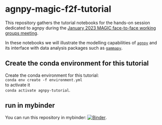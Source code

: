 # agnpy-magic-f2f-tutorial
This repository gathers the tutorial notebooks for the hands-on session dedicated to agnpy
during the [January 2023 MAGIC face-to-face working groups meeting](https://indico.mpp.mpg.de/event/9378/).


In these notebooks we will illustrate the modelling capabilities of [`agnpy`](https://agnpy.readthedocs.io/en/latest/) and its interface with data analysis packages such as [`gammapy`](https://gammapy.org/).

## Create the conda environment for this tutorial
Create the conda environment for this tutorial:    
`conda env create -f environment.yml`    
to activate it    
`conda activate agnpy-tutorial`.

## run in mybinder
You can run this repository in mybinder:
[![Binder](https://mybinder.org/badge_logo.svg)](https://mybinder.org/v2/gh/cosimoNigro/agnpy-magic-f2f-tutorial/HEAD).
